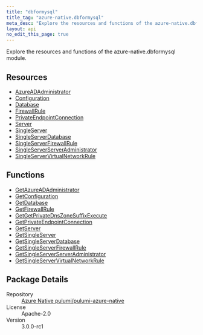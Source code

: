 ```yaml
---
title: "dbformysql"
title_tag: "azure-native.dbformysql"
meta_desc: "Explore the resources and functions of the azure-native.dbformysql module."
layout: api
no_edit_this_page: true
---
```


<!-- WARNING: this file was generated by Pulumi Docs Generator. -->
<!-- Do not edit by hand unless you're certain you know what you are doing! -->

Explore the resources and functions of the azure-native.dbformysql module.

<h2 id="resources">Resources</h2>
<ul class="api">
    <li><a href="azureadadministrator/" title="AzureADAdministrator">AzureADAdministrator</a></li>
    <li><a href="configuration/" title="Configuration">Configuration</a></li>
    <li><a href="database/" title="Database">Database</a></li>
    <li><a href="firewallrule/" title="FirewallRule">FirewallRule</a></li>
    <li><a href="privateendpointconnection/" title="PrivateEndpointConnection">PrivateEndpointConnection</a></li>
    <li><a href="server/" title="Server">Server</a></li>
    <li><a href="singleserver/" title="SingleServer">SingleServer</a></li>
    <li><a href="singleserverdatabase/" title="SingleServerDatabase">SingleServerDatabase</a></li>
    <li><a href="singleserverfirewallrule/" title="SingleServerFirewallRule">SingleServerFirewallRule</a></li>
    <li><a href="singleserverserveradministrator/" title="SingleServerServerAdministrator">SingleServerServerAdministrator</a></li>
    <li><a href="singleservervirtualnetworkrule/" title="SingleServerVirtualNetworkRule">SingleServerVirtualNetworkRule</a></li>
</ul>

<h2 id="functions">Functions</h2>
<ul class="api">
    <li><a href="getazureadadministrator/" title="GetAzureADAdministrator">GetAzureADAdministrator</a></li>
    <li><a href="getconfiguration/" title="GetConfiguration">GetConfiguration</a></li>
    <li><a href="getdatabase/" title="GetDatabase">GetDatabase</a></li>
    <li><a href="getfirewallrule/" title="GetFirewallRule">GetFirewallRule</a></li>
    <li><a href="getgetprivatednszonesuffixexecute/" title="GetGetPrivateDnsZoneSuffixExecute">GetGetPrivateDnsZoneSuffixExecute</a></li>
    <li><a href="getprivateendpointconnection/" title="GetPrivateEndpointConnection">GetPrivateEndpointConnection</a></li>
    <li><a href="getserver/" title="GetServer">GetServer</a></li>
    <li><a href="getsingleserver/" title="GetSingleServer">GetSingleServer</a></li>
    <li><a href="getsingleserverdatabase/" title="GetSingleServerDatabase">GetSingleServerDatabase</a></li>
    <li><a href="getsingleserverfirewallrule/" title="GetSingleServerFirewallRule">GetSingleServerFirewallRule</a></li>
    <li><a href="getsingleserverserveradministrator/" title="GetSingleServerServerAdministrator">GetSingleServerServerAdministrator</a></li>
    <li><a href="getsingleservervirtualnetworkrule/" title="GetSingleServerVirtualNetworkRule">GetSingleServerVirtualNetworkRule</a></li>
</ul>

<h2 id="package-details">Package Details</h2>
<dl class="package-details">
	<dt>Repository</dt>
	<dd><a href="https://github.com/pulumi/pulumi-azure-native">Azure Native pulumi/pulumi-azure-native</a></dd>
	<dt>License</dt>
	<dd>Apache-2.0</dd>
	<dt>Version</dt>
	<dd>3.0.0-rc1</dd>
</dl>

